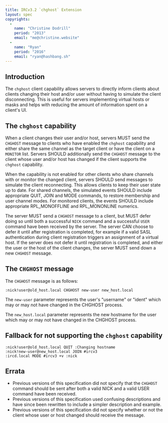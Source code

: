 ```yaml
---
title: IRCv3.2 `chghost` Extension
layout: spec
copyrights:
  -
    name: "Christine Dodrill"
    period: "2013"
    email: "me@christine.website"
  -
    name: "Ryan"
    period: "2016"
    email: "ryan@hashbang.sh"
---
```


## Introduction

The `chghost` client capability allows servers to directly inform clients about
clients changing their host and/or user without having to simulate the client
disconnecting. This is useful for servers implementing virtual hosts or masks
and helps with reducing the amount of information spent on a client's UI.

## The `chghost` capability

When a client changes their user and/or host, servers MUST send the `CHGHOST`
message to clients who have enabled the `chghost` capability and either share
the same channel as the target client or have the client on a `MONITOR` list.
Servers SHOULD additionally send the `CHGHOST` message to the client whose
user and/or host has changed if the client supports the `chghost` capability.

When the capability is not enabled for other clients who share channels with or
monitor the changed client, servers SHOULD send messages to simulate the client
reconnecting. This allows clients to keep their user state up to date. For
shared channels, the simulated events SHOULD include appropriate QUIT, JOIN and
MODE commands, to restore membership and user channel modes. For monitored
clients, the events SHOULD include appropriate RPL_MONOFFLINE and RPL_MONONLINE
numerics.

The server MUST send a `CHGHOST` message to a client, but MUST defer doing so
until both a successful `NICK` command and a successful `USER` command have
been received by the server. The server CAN choose to defer it until after
registration is completed, for example if a valid SASL authentication during
client registration triggers an assignment of a virtual host. If the server
does not defer it until registration is completed, and either the user or the
host of the client changes, the server MUST send down a new `CHGHOST` message.

## The `CHGHOST` message

The `CHGHOST` message is as follows:

    :nick!user@old_host.local CHGHOST new-user new_host.local

The `new-user` parameter represents the user's "username" or "ident" which may
or may not have changed in the CHGHOST process.

The `new_host.local` parameter represents the new hostname for the user which
may or may not have changed in the CHGHOST process.

## Fallback for not supporting the `chghost` capability

    :nick!user@old_host.local QUIT :Changing hostname
    :nick!new-user@new_host.local JOIN #ircv3
    :ircd.local MODE #ircv3 +v :nick

## Errata

* Previous versions of this specification did not specify that the `CHGHOST`
command should be sent after both a valid NICK and a valid USER command have
been received.
* Previous versions of this specification used confusing descriptions and have
since been rewritten to include a simpler description and example.
* Previous versions of this specification did not specify whether or not the
client whose user or host changed should receive the message.
